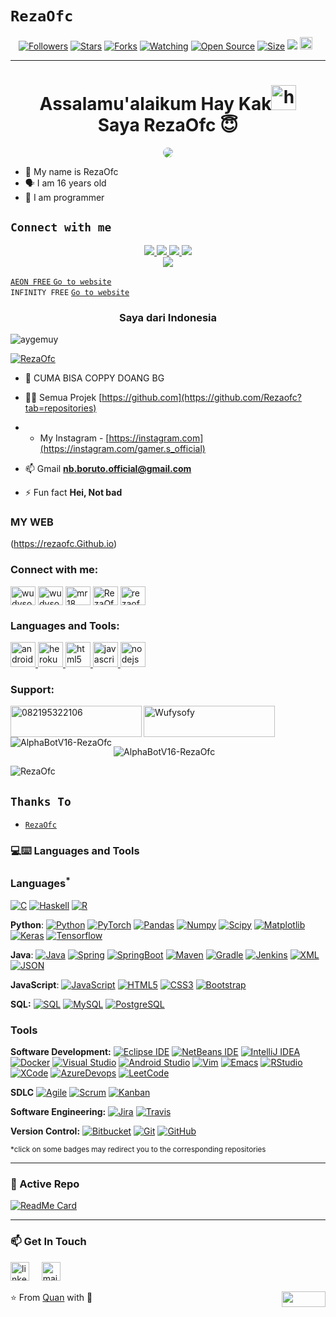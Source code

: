 # ```RezaOfc```
<p align="center">
<a href="https://github.com/RezaOfc/followers"><img title="Followers" src="https://img.shields.io/github/followers/RezaOfc?color=red&style=flat-square"></a>
<a href="https://github.com/RezaOfc/AlphaBotV16-RezaOfc/stargazers/"><img title="Stars" src="https://img.shields.io/github/stars/RezaOfc/AlphaBotV16-RezaOfc?color=blue&style=flat-square"></a>
<a href="https://github.com/RezaOfc/AlphaBotV16-RezaOfc/network/members"><img title="Forks" src="https://img.shields.io/github/forks/RezaOfc/AlphaBotV16-RezaOfc?color=red&style=flat-square"></a>
<a href="https://github.com/RezaOfc/AlphaBotV16-RezaOfc/watchers"><img title="Watching" src="https://img.shields.io/github/watchers/RezaOfc/AlphaBotV16-RezaOfc?label=Watchers&color=blue&style=flat-square"></a>
<a href="https://github.com/RezaOfc/AlphaBotV16-RezaOfc"><img title="Open Source" src="https://badges.frapsoft.com/os/v2/open-source.svg?v=103"></a>
<a href="https://github.com/RezaOfc/AlphaBotV16-RezaOfc/"><img title="Size" src="https://img.shields.io/github/repo-size/RezaOfc/RezaOfc?style=flat-square&color=green"></a>
<a href="https://hits.seeyoufarm.com"><img src="https://hits.seeyoufarm.com/api/count/incr/badge.svg?url=https%3A%2F%2Fgithub.com%2FRezaOfc%2FRezaOfc&count_bg=%2379C83D&title_bg=%23555555&icon=probot.svg&icon_color=%2300FF6D&title=hits&edge_flat=false"/></a>
<a href="https://github.com/RezaOfc/AlphaBotV16-RezaOfc/graphs/commit-activity"><img height="20" src="https://img.shields.io/badge/Maintained%3F-yes-green.svg"></a>&nbsp;&nbsp;
</p>
<p align='center'>
    </p>

-------
<h1 align="center">Assalamu'alaikum Hay Kak<img src="https://user-images.githubusercontent.com/1303154/88677602-1635ba80-d120-11ea-84d8-d263ba5fc3c0.gif" width="40px" alt="hi"><br>Saya RezaOfc 😇 </h1>
<p align="center">
  <img style="border-radius:15px;" src="https://telegra.ph/file/9b714244f19321b5aef32.jpg" /></>
</p>

- 👼 My name is RezaOfc
- 🗣️ I am 16 years old 
- 🔭 I am programmer

## ```Connect with me```
<p align="center">
  <a href="https://wa.me/6289606790112"><img src="https://img.shields.io/badge/WhatsApp-25D366?style=for-the-badge&logo=whatsapp&logoColor=white" />
  <a href="https://www.facebook.com/profile.php?id=100015526687857"><img src="https://img.shields.io/badge/Facebook-%234267B2.svg?&style=for-the-badge&logo=facebook&logoColor=white" />
  <a href="https://chat.whatsapp.com/Htbopc53nFD3puFb3LfMe1"><img src="https://img.shields.io/badge/Gc Whatsapp-25D366?style=for-the-badge&logo=whatsapp&logoColor=white" />
  <a href="https://github.com/RezaOfc"><img src="https://img.shields.io/badge/-GitHub-black?style=flat-square&logo=github" /> <br>
  <a href="https://komarev.com/ghpvc/?username=RezaOfc&color=blue&style=flat-square&label=Profile+Dilihat"><img src="https://komarev.com/ghpvc/?username=RezaOfc&color=blue&style=flat-square&label=Profile+Dilihat" />

</p>

```AEON FREE```
[`Go to website`](http://web.aeonfree.com)<br>
```INFINITY FREE```
[`Go to website`](http://app.infinityfree.net)<br>

<h3 align="center">Saya dari Indonesia</h3>

<p align="left"> <img src="https://komarev.com/ghpvc/?username=aygemuy&label=Dilihat&color=ff0000&style=flat" alt="aygemuy" /> </p>

<p align="left"> <a href="https://github.com/ryo-ma/github-profile-trophy"><img src="https://github-profile-trophy.vercel.app/?username=RezaOfc" alt="RezaOfc" /></a> </p>


- 🤝 CUMA BISA COPPY DOANG BG

- 👨‍💻 Semua Projek [https://github.com](https://github.com/Rezaofc?tab=repositories)

- - My Instagram - [https://instagram.com](https://instagram.com/gamer.s_official)

- 📫 Gmail **nb.boruto.official@gmail.com**

- ⚡ Fun fact **Hei, Not bad**

### MY WEB
(https://rezaofc.Github.io)
<!-- BLOG-POST-LIST:START -->
<!-- BLOG-POST-LIST:END -->

<h3 align="left">Connect with me:</h3>
<p align="left">
<a href="https://www.facebook.com/profile.php?id=100086229677350" target="blank"><img align="center" src="https://raw.githubusercontent.com/rahuldkjain/github-profile-readme-generator/master/src/images/icons/Social/facebook.svg" alt="wudysoft" height="30" width="40" /></a>
<a href="https://instagram.com/gamer.s_official" target="blank"><img align="center" src="https://raw.githubusercontent.com/rahuldkjain/github-profile-readme-generator/master/src/images/icons/Social/instagram.svg" alt="wudysoft" height="30" width="40" /></a>
<a href="https://www.youtube.com/c/mr18" target="blank"><img align="center" src="https://raw.githubusercontent.com/rahuldkjain/github-profile-readme-generator/master/src/images/icons/Social/youtube.svg" alt="mr18" height="30" width="40" /></a>
<a href="https://wa.me/6289606790112" target="blank"><img align="center" src="https://raw.githubusercontent.com/rahuldkjain/github-profile-readme-generator/master/src/images/icons/Social/whatsapp.svg" alt="RezaOfc" height="30" width="40" /></a>
<a href="https://github.com/RezaOfc/AlphaBotV16-RezaOfc" target="blank"><img align="center" src="https://raw.githubusercontent.com/rahuldkjain/github-profile-readme-generator/master/src/images/icons/Social/github.svg" alt="rezaofc" height="30" width="40" /></a>
</p>

<h3 align="left">Languages and Tools:</h3>
<p align="left"> <a href="https://developer.android.com" target="_blank" rel="noreferrer"> <img src="https://raw.githubusercontent.com/devicons/devicon/master/icons/android/android-original-wordmark.svg" alt="android" width="40" height="40"/> </a> <a href="https://heroku.com" target="_blank" rel="noreferrer"> <img src="https://www.vectorlogo.zone/logos/heroku/heroku-icon.svg" alt="heroku" width="40" height="40"/> </a> <a href="https://www.w3.org/html/" target="_blank" rel="noreferrer"> <img src="https://raw.githubusercontent.com/devicons/devicon/master/icons/html5/html5-original-wordmark.svg" alt="html5" width="40" height="40"/> </a> <a href="https://developer.mozilla.org/en-US/docs/Web/JavaScript" target="_blank" rel="noreferrer"> <img src="https://raw.githubusercontent.com/devicons/devicon/master/icons/javascript/javascript-original.svg" alt="javascript" width="40" height="40"/> </a> <a href="https://nodejs.org" target="_blank" rel="noreferrer"> <img src="https://raw.githubusercontent.com/devicons/devicon/master/icons/nodejs/nodejs-original-wordmark.svg" alt="nodejs" width="40" height="40"/> </a> </p>

<h3 align="left">Support:</h3>
<p><a href="https://www.buymeacoffee.com/082195322106"> <img align="left" src="https://cdn.buymeacoffee.com/buttons/v2/default-yellow.png" height="50" width="210" alt="082195322106" /></a><a href="https://ko-fi.com/Wufysofy"> <img align="left" src="https://cdn.ko-fi.com/cdn/kofi3.png?v=3" height="50" width="210" alt="Wufysofy" /></a></p><br><br>

<p><img align="left" src="https://github-readme-stats.vercel.app/api/top-langs?username=RezaOfc&show_icons=true&theme=dracula&locale=en&layout=compact" alt="AlphaBotV16-RezaOfc" /></p>

<p>&nbsp;<img align="center" src="https://github-readme-stats.vercel.app/api?username=RezaOfc&show_icons=true&theme=dracula&locale=en" alt="AlphaBotV16-RezaOfc" /></p>

<p><img align="center" src="https://github-readme-streak-stats.herokuapp.com/?user=RezaOfc&theme=dark" alt="RezaOfc" /></p>

## ```Thanks To```
- [`RezaOfc`](https://api.whatsapp.com/send?phone=6289606790112&text=Assalamualaikun%20bang)

### 💻:keyboard: Languages and Tools 

### Languages<sup>*</sup>

[![C](https://img.shields.io/badge/-A8B9CC?style=flat&logo=c&logoColor=white&link=https://github.com/RezaOfc)](https://github.com/AlphaBotV16-RezaOfc)
[![Haskell](https://img.shields.io/badge/-Haskell-purple?style=flat&logo=haskell&logoColor=white&link=https://github.com/RezaOfc/RezaOfc)](https://github.com/RezaOfc/AlphaBotV16-RezaOfc)
[![R](https://img.shields.io/badge/-R-blue?style=flat&logo=R&logoColor=white&link=https://github.com/RezaOfc/RezaOfc)](https://github.com/RezaOfc/AlphaBotV16-RezaOfc)

  **Python**:
  [![Python](https://img.shields.io/badge/-Python-black?style=flat&logo=python&link=https://github.com/RezaOfc/Python-AWS-TradingAI)](https://github.com/RezaOfc/Python-AWS-TradingAI)
  [![PyTorch](https://img.shields.io/badge/-PyTorch-EE4C2C?style=flat&logo=PyTorch&logoColor=white&link=https://github.com/RezaOfc/Python-AWS-TradingAI)](https://github.com/RezaOfc/Python-AWS-TradingAI)
  [![Pandas](https://img.shields.io/badge/-Pandas-150458?style=flat&logo=Pandas&link=https://github.com/RezaOfc/Python-AWS-TradingAI)](https://github.com/RezaOfc/Python-AWS-TradingAI)
  [![Numpy](https://img.shields.io/badge/-Numpy-lightgray?style=flat&logo=Numpy&logoColor=white&link=https://github.com/RezaOfc/Python-AWS-TradingAI)](https://github.com/AyGemuy/Python-AWS-TradingAI)
  [![Scipy](https://img.shields.io/badge/-Scipy-blue?style=flat&logo=Scipy&logoColor=white&link=https://github.com/RezaOfc/Python-AWS-TradingAI)](https://github.com/RezaOfc/Python-AWS-TradingAI)
  [![Matplotlib](https://img.shields.io/badge/-Matplotlib-black?style=flat&logo=Matplotlib&logoColor=white&link=https://github.com/RezaOfc/Python-AWS-TradingAI)](https://github.com/RezaOfc/Python-AWS-TradingAI)
  [![Keras](https://img.shields.io/badge/-Keras-D00000?style=flat&logo=Keras&link=https://github.com/RezaOfc/Python-AWS-TradingAI)](https://github.com/RezaOfc/Python-AWS-TradingAI)
  [![Tensorflow](https://img.shields.io/badge/-Tensorflow-gray?style=flat&logo=tensorflow&link=https://github.com/RezaOfc/Python-AWS-TradingAI)](https://github.com/RezaOfc/Python-AWS-TradingAI) 

  **Java**: 
  [![Java](https://img.shields.io/badge/Java-orange?style=flat&logo=java&logoColor=white&link=https://github.com/RezaOfc/OOP-JAVA-and-Android-App-Developer)](https://github.com/RezaOfc/OOP-JAVA-and-Android-App-Developer) 
  [![Spring](https://img.shields.io/badge/-Spring-lightgray?style=flat&logo=spring&link=https://github.com/RezaOfc/Java-Web-Developer)](https://github.com/RezaOfc/Java-Web-Developer)
  [![SpringBoot](https://img.shields.io/badge/-Springboot-black?style=flat&logo=springboot&link=https://github.com/RezaOfc/Java-Web-Developer)](https://github.com/RezaOfc/Java-Web-Developer)
  [![Maven](https://img.shields.io/badge/Maven-C71A36?style=flat&logo=apache-maven&link=hhttps://github.com/RezaOfc/Java-Web-Developer)](https://github.com/RezaOfc/Java-Web-Developer) 
  [![Gradle](https://img.shields.io/badge/Gradle-02303A?style=flat&logo=gradle&link=hhttps://github.com/RezaOfc/Java-Web-Developer)](https://github.com/RezaOfc/Java-Web-Developer)
  [![Jenkins](https://img.shields.io/badge/Jenkins-gray?style=flat&logo=jenkins&link=hhttps://github.com/RezaOfc/Java-Web-Developer)](https://github.com/RezaOfc/Java-Web-Developer) 
  [![XML](https://img.shields.io/badge/-XML-orange?style=flat&logo=xml&link=https://github.com/RezaOfc/Java-Web-Developer)](https://github.com/RezaOfc/Java-Web-Developer)
  [![JSON](https://img.shields.io/badge/-JSON-lightgray?style=flat&logo=json&link=https://github.com/RezaOfc/Java-Web-Developer)](https://github.com/RezaOfc/Java-Web-Developer)

  **JavaScript**: 
  [![JavaScript](https://img.shields.io/badge/-JavaScript-black?style=flat&logo=javascript&link=https://github.com/RezaOfc/Front-End-Dev)](https://github.com/RezaOfc/Front-End-Dev)
  [![HTML5](https://img.shields.io/badge/-HTML5-E34F26?style=flat&logo=html5&logoColor=white&link=https://github.com/RezaOfc/Front-End-Dev)](https://github.com/RezaOfc/Front-End-Dev) 
  [![CSS3](https://img.shields.io/badge/-CSS3-1572B6?style=flat&logo=css3&link=https://github.com/RezaOfc/Front-End-Dev)](https://github.com/RezaOfc/Front-End-Dev) 
  [![Bootstrap](https://img.shields.io/badge/-Bootstrap-purple?style=flat&logo=bootstrap&link=https://github.com/RezaOfc/Front-End-Dev)](https://github.com/RezaOfc/Front-End-Dev) 

  **SQL:**
  [![SQL](https://img.shields.io/badge/-SQL-orange?style=flat&logo=sql&link=https://github.com/RezaOfc)](https://github.com/RezaOfc)
  [![MySQL](https://img.shields.io/badge/-MySQL-lightgray?style=flat&logo=mysql&link=https://github.com/RezaOfc)](https://github.com/RezaOfc)
  [![PostgreSQL](https://img.shields.io/badge/-PostgreSQL-blue?style=flat&logo=postgresql&link=https://github.com/RezaOfc)](https://github.com/RezaOfc)

### Tools

**Software Development:**
[![Eclipse IDE](https://img.shields.io/badge/-darkblue?style=flat&logo=Eclipse-IDE&logoColor=white&link=https://github.com/RezaOfc "Eclipse IDE")](https://github.com/RezaOfc)
[![NetBeans IDE](https://img.shields.io/badge/-1B6AC6?style=flat&logo=Apache-NetBeans-IDE&logoColor=white&link=https://github.com/RezaOfc "NetBeans IDE")](https://github.com/RezaOfc)
[![IntelliJ IDEA](https://img.shields.io/badge/-red?style=flat&logo=IntelliJ-IDEA&logoColor=white&link=https://github.com/RezaOfc "IntelliJ IDEA")](https://github.com/RezaOfc)
[![Docker](https://img.shields.io/badge/-2496ED?style=flat&logo=Docker&logoColor=white&link=https://github.com/RezaOfc "Docker")](https://github.com/RezaOfc)
[![Visual Studio](https://img.shields.io/badge/-007ACC?style=flat&logo=Visual-Studio-Code&logoColor=white&link=https://github.com/RezaOfc "Visual Studio")](https://github.com/RezaOfc)
[![Android Studio](https://img.shields.io/badge/-3DDC84?style=flat&logo=Android-Studio&logoColor=white&link=https://github.com/RezaOfc "Android Studio" )](https://github.com/RezaOfc)
[![Vim](https://img.shields.io/badge/-019733?style=flat&logo=Vim&logoColor=white&link=https://github.com/RezaOfc "Vim")](https://github.com/RezaOfc)
[![Emacs](https://img.shields.io/badge/-7F5AB6?style=flat&logo=GNU-Emacs&logoColor=white&link=https://github.com/RezaOfc "Emacs")](https://github.com/RezaOfc)
[![RStudio](https://img.shields.io/badge/-75AADB?style=flat&logo=RStudio&logoColor=white&link=https://github.com/RezaOfc "RStudio")](https://github.com/RezaOfc)
[![XCode](https://img.shields.io/badge/-1575F9?style=flat&logo=Xcode&logoColor=white&link=https://github.com/RezaOfc "XCode")](https://github.com/RezaOfc)
[![AzureDevops](https://img.shields.io/badge/-0175C2?style=flat&logo=azureDevops&logoColor=white&link=https://github.com/RezaOfc "AzureDevops")](https://github.com/RezaOfc)
[![LeetCode](https://img.shields.io/badge/-02569B?style=flat&logo=leetCode&logoColor=white&link=https://github.com/RezaOfc "LeetCode")](https://github.com/RezaOfc)

**SDLC**
[![Agile](https://img.shields.io/badge/Agile-blue?style=flat&logo=Agile&logoColor=white&link=https://github.com/RezaOfc "Agile")](https://github.com/RezaOfc) [![Scrum](https://img.shields.io/badge/Scrum-green?style=flat&logo=Scrum&logoColor=white&link=https://github.com/RezaOfc "Scrum")](https://github.com/AyGemuy) [![Kanban](https://img.shields.io/badge/Kanban-red?style=flat&logo=Kanban&logoColor=white&link=https://github.com/RezaOfc "Kanban")](https://github.com/RezaOfc)

**Software Engineering:**
[![Jira](https://img.shields.io/badge/-Jira-0052CC?style=flat&logo=jira&logoColor=white&link=https://github.com/RezaOfc)](https://github.com/RezaOfc)
[![Travis](https://img.shields.io/badge/-Travis-red?style=flat&logo=travis&logoColor=white&link=https://github.com/RezaOfc)](https://github.com/RezaOfc) 

**Version Control:**
[![Bitbucket](https://img.shields.io/badge/-Bitbucket-blue?style=flat&logo=bitbucket&link=https://github.com/RezaOfc)](https://github.com/RezaOfc)
[![Git](https://img.shields.io/badge/-Git-black?style=flat&logo=git&link=https://github.com/RezaOfc)](https://github.com/RezaOfc) 
[![GitHub](https://img.shields.io/badge/-GitHub-181717?style=flat&logo=github&link=https://github.com/RezaOfc)](https://github.com/RezaOfc)

<sup>*click on some badges may redirect you to the corresponding repositories</sup>

---
### 👀 Active Repo
[![ReadMe Card](https://github-readme-stats.vercel.app/api/pin/?username=RezaOfc&repo=alphaBotV16-RezaOfc&theme=radical "alphaBotV16-RezaOfc")](https://github.com/RezaOfc/AlphaBotV16-RezaOfc)

<!-- ### 🏆 Github Status
![Top Used Language](https://github-readme-stats.vercel.app/api/top-langs/?username=RezaOfc&show_icons=true&theme=tokyonight&hide_border=true)
![My Github Status](https://github-readme-stats.vercel.app/api?username=RezaOfc&show_icons=true&theme=shades-of-purple&hide_border=true) -->

 ---
### 📫 Get In Touch
<!--[![LinkedIn](https://www.vectorlogo.zone/logos/linkedin/linkedin-icon.svg "quan-le-5932b8160")](https://www.linkedin.com/in/quan-le-5932b8160/)-->
<a href="mailto:qle2@hawk.iit.edu"><img src="https://www.vectorlogo.zone/logos/linkedin/linkedin-icon.svg" width="30px" alt="linkedin"></a>
&nbsp; &nbsp;
<a href="mailto:qle2@hawk.iit.edu"><img src="https://www.vectorlogo.zone/logos/gmail/gmail-icon.svg" width="30px" alt="mail"></a> 
&nbsp; &nbsp;
 
⭐️ From [Quan](https://github.com/RezaOfc) with :sparkling_heart: 
<img align="right" width="70" height="25" src="https://visitor-badge.glitch.me/badge?page_id=quananhle.quananhle0">
